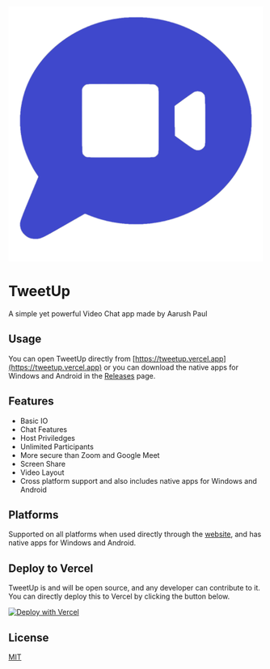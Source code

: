 
![Logo](https://raw.githubusercontent.com/aarush-paul/tweetup/main/favicon.png)


# TweetUp

A simple yet powerful Video Chat app made by Aarush Paul


## Usage
You can open TweetUp directly from [https://tweetup.vercel.app](https://tweetup.vercel.app) or you can download the native apps for Windows and Android in the [Releases](https://github.com/aarush-paul/tweetup/releases) page.
## Features

- Basic IO
- Chat Features
- Host Priviledges
- Unlimited Participants
- More secure than Zoom and Google Meet
- Screen Share
- Video Layout
- Cross platform support and also includes native apps for Windows and Android


## Platforms
Supported on all platforms when used directly through the [website](https://tweetup.vercel.app), and has native apps for Windows and Android.
## Deploy to Vercel
TweetUp is and will be open source, and any developer can contribute to it. You can directly deploy this to Vercel by clicking the button below.

[![Deploy with Vercel](https://vercel.com/button)](https://vercel.com/new/clone?repository-url=https%3A%2F%2Fgithub.com%2Faarush-paul%2Ftweetup&project-name=tweetup&repo-name=TweetUp)
## License

[MIT](https://choosealicense.com/licenses/mit/)

